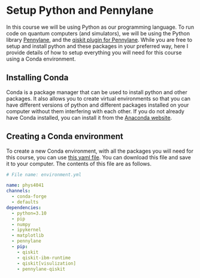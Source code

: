 # Setup Python and Pennylane

In this course we will be using Python as our programming language. To run code on quantum computers (and simulators), we will be using the Python library [Pennylane](https://pennylane.ai/install), and the [qiskit plugin for Pennylane](https://docs.pennylane.ai/projects/qiskit/en/latest/). While you are free to setup and install python and these packages in your preferred way, here I provide details of how to setup everything you will need for this course using a Conda environment.


## Installing Conda

Conda is a package manager that can be used to install python and other packages. It also allows you to create virtual environments so that you can have different versions of python and different packages installed on your computer without them interfering with each other. If you do not already have Conda installed, you can install it from the [Anaconda website](https://docs.anaconda.com/anaconda/install/).


## Creating a Conda environment

To create a new Conda environment, with all the packages you will need for this course, you can use [this yaml file](../downloads/environment.yml). You can download this file and save it to your computer. The contents of this file are as follows.

```yaml
# File name: environment.yml

name: phys4041
channels:
  - conda-forge
  - defaults
dependencies:
  - python=3.10
  - pip
  - numpy
  - ipykernel
  - matplotlib
  - pennylane
  - pip:
    - qiskit
    - qiskit-ibm-runtime
    - qiskit[visulization]
    - pennylane-qiskit
```